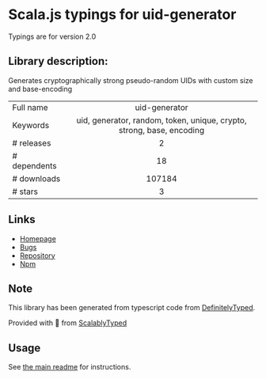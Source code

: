 
# Scala.js typings for uid-generator

Typings are for version 2.0

## Library description:
Generates cryptographically strong pseudo-random UIDs with custom size and base-encoding

|                    |                 |
| ------------------ | :-------------: |
| Full name          | uid-generator |
| Keywords           | uid, generator, random, token, unique, crypto, strong, base, encoding |
| # releases         | 2 |
| # dependents       | 18 |
| # downloads        | 107184 |
| # stars            | 3 |

## Links
- [Homepage](https://github.com/nwoltman/node-uid-generator)
- [Bugs](https://github.com/nwoltman/node-uid-generator/issues)
- [Repository](https://github.com/nwoltman/node-uid-generator)
- [Npm](https://www.npmjs.com/package/uid-generator)
    


## Note
This library has been generated from typescript code from [DefinitelyTyped](https://definitelytyped.org).

Provided with :purple_heart: from [ScalablyTyped](https://github.com/oyvindberg/ScalablyTyped)

## Usage
See [the main readme](../../readme.md) for instructions.


